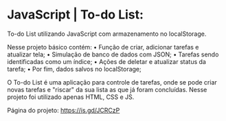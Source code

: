 # JavaScript | To-do List:

To-do List utilizando JavaScript com armazenamento no localStorage.

Nesse projeto básico contém:
• Função de criar, adicionar tarefas e atualizar tela;
• Simulação de banco de dados com JSON;
• Tarefas sendo identificadas como um índice;
• Ações de deletar e atualizar status da tarefa;
• Por fim, dados salvos no localStorage;

O To-do List é uma aplicação para controle de tarefas, onde se pode criar novas tarefas e "riscar" da sua lista as que já foram concluídas.
Nesse projeto foi utilizado apenas HTML, CSS e JS.

Página do projeto: https://is.gd/JCRCzP
